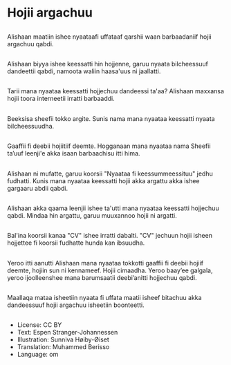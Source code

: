 # Hojii argachuu

##
Alishaan maatiin ishee nyaataafi uffataaf qarshii waan barbaadaniif hojii argachuu qabdi.

##
Alishaan biyya ishee keessatti hin hojjenne, garuu nyaata bilcheessuuf dandeettii qabdi, namoota waliin haasa'uus ni jaallatti.

##
Tarii mana nyaataa keessatti hojjechuu dandeessi ta'aa? Alishaan maxxansa hojii toora interneetii irratti barbaaddi.

##
Beeksisa sheefii tokko argite. Sunis nama mana nyaataa keessatti nyaata bilcheessuudha.

##
Gaaffii fi deebii hojiitiif deemte. Hogganaan mana nyaataa nama Sheefii ta’uuf leenji'e akka isaan barbaachisu itti hima.

##
Alishaan ni mufatte, garuu koorsii "Nyaataa fi keessummeessituu" jedhu fudhatti. Kunis mana nyaataa keessatti hojii akka argattu akka ishee gargaaru abdii qabdi.

##
Alishaan akka qaama leenjii ishee ta'utti mana nyaataa keessatti hojjechuu qabdi. Mindaa hin argattu, garuu muuxannoo hojii ni argatti.

##
Bal'ina koorsii kanaa "CV" ishee irratti dabalti. "CV" jechuun hojii isheen hojjettee fi koorsii fudhatte hunda kan ibsuudha.

##
Yeroo itti aanutti Alishaan mana nyaataa tokkotti gaaffii fi deebii hojiif deemte, hojiin sun ni kennameef. Hojii cimaadha. Yeroo baayʼee galgala, yeroo ijoolleenshee mana barumsaatii deebiʼanitti hojjechuu qabdi.

##
Maallaqa mataa isheetiin nyaata fi uffata maatii isheef bitachuu akka dandeessuuf hojii argachuu isheetiin boonteetti.

##
* License: CC BY
* Text: Espen Stranger-Johannessen
* Illustration: Sunniva Høiby-Øiset
* Translation: Muhammed Berisso
* Language: om
